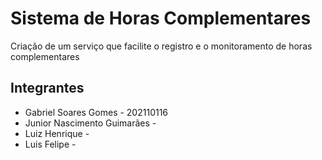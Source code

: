 # Sistema de Horas Complementares
Criação de um serviço que facilite o registro e o monitoramento de horas complementares

## Integrantes
- Gabriel Soares Gomes - 202110116
- Junior Nascimento Guimarães - 
- Luiz Henrique -
- Luis Felipe -

